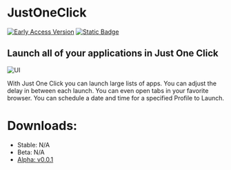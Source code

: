 # JustOneClick
[![Early Access Version](https://img.shields.io/badge/Beta%20Version%20-%20v0.0.1%20-%20orange)](https://github.com/DiamondPG/JustOneClick/releases/new) [![Static Badge](https://img.shields.io/badge/Stable%20Version%20-%20TBD%20-%20red)](https://github.com/DiamondPG/JustOneClick/releases/new)

## Launch all of your applications in Just One Click
![UI](https://github.com/DiamondPG/JustOneClick/assets/111537024/b58f3e68-06e0-41a5-946a-9ab864195b34)

With Just One Click you can launch large lists of apps. You can adjust the delay in between each launch. You can even open tabs in your favorite browser. You can schedule a date and time for a specified Profile to Launch. 

[]()

# Downloads:

- Stable: N/A
- Beta: N/A
- [Alpha: v0.0.1](https://github.com/DiamondPG/JustOneClick/releases)
